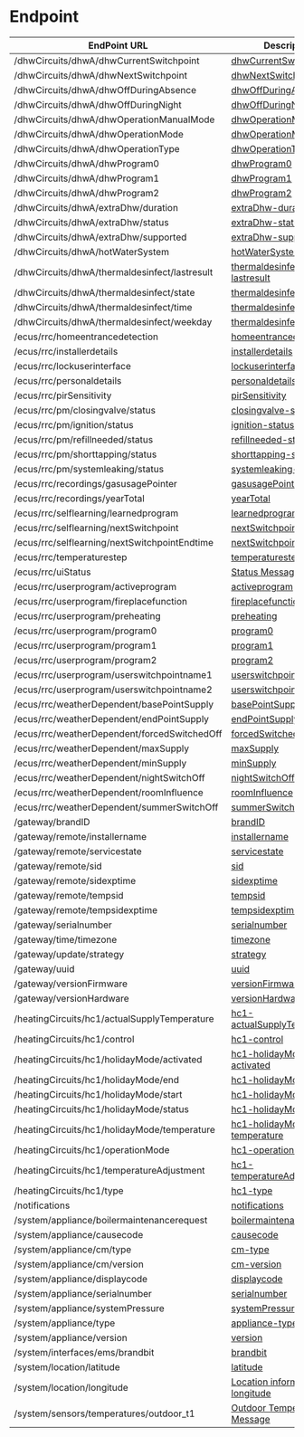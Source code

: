 # Endpoint

| EndPoint URL  | Description | Documented | Writable | Recordable |
| ------------- | ------------- | --- | ------------- | ------------- |
| /dhwCircuits/dhwA/dhwCurrentSwitchpoint | [dhwCurrentSwitchpoint](dhwCurrentSwitchpoint.md) |  | False | False |
| /dhwCircuits/dhwA/dhwNextSwitchpoint | [dhwNextSwitchpoint](dhwNextSwitchpoint.md) |  | False | False |
| /dhwCircuits/dhwA/dhwOffDuringAbsence | [dhwOffDuringAbsence](dhwOffDuringAbsence.md) |  | True | False |
| /dhwCircuits/dhwA/dhwOffDuringNight | [dhwOffDuringNight](dhwOffDuringNight.md) |  | True | False |
| /dhwCircuits/dhwA/dhwOperationManualMode | [dhwOperationManualMode](dhwOperationManualMode.md) |  | True | False |
| /dhwCircuits/dhwA/dhwOperationMode | [dhwOperationMode](dhwOperationMode.md) |  | True | False |
| /dhwCircuits/dhwA/dhwOperationType | [dhwOperationType](dhwOperationType.md) |  | True | False |
| /dhwCircuits/dhwA/dhwProgram0 | [dhwProgram0](dhwProgram0.md) |  | True | False |
| /dhwCircuits/dhwA/dhwProgram1 | [dhwProgram1](dhwProgram1.md) |  | True | False |
| /dhwCircuits/dhwA/dhwProgram2 | [dhwProgram2](dhwProgram2.md) |  | True | False |
| /dhwCircuits/dhwA/extraDhw/duration | [extraDhw-duration](extraDhw-duration.md) |  | True | False |
| /dhwCircuits/dhwA/extraDhw/status | [extraDhw-status](extraDhw-status.md) |  | True | False |
| /dhwCircuits/dhwA/extraDhw/supported | [extraDhw-supported](extraDhw-supported.md) |  | False | False |
| /dhwCircuits/dhwA/hotWaterSystem | [hotWaterSystem](hotWaterSystem.md) |  | False | False |
| /dhwCircuits/dhwA/thermaldesinfect/lastresult | [thermaldesinfect-lastresult](thermaldesinfect-lastresult.md) |  | False | False |
| /dhwCircuits/dhwA/thermaldesinfect/state | [thermaldesinfect-state](thermaldesinfect-state.md) |  | True | False |
| /dhwCircuits/dhwA/thermaldesinfect/time | [thermaldesinfect-time](thermaldesinfect-time.md) |  | True | False |
| /dhwCircuits/dhwA/thermaldesinfect/weekday | [thermaldesinfect-weekday](thermaldesinfect-weekday.md) |  | True | False |
| /ecus/rrc/homeentrancedetection | [homeentrancedetection](homeentrancedetection.md) |  | Unknown | Unknown |
| /ecus/rrc/installerdetails | [installerdetails](installerdetails.md) |  | True | False |
| /ecus/rrc/lockuserinterface | [lockuserinterface](lockuserinterface.md) |  | True | False |
| /ecus/rrc/personaldetails | [personaldetails](personaldetails.md) |  | True | False |
| /ecus/rrc/pirSensitivity | [pirSensitivity](pirSensitivity.md) |  | True | False |
| /ecus/rrc/pm/closingvalve/status | [closingvalve-status](closingvalve-status.md) |  | False | False |
| /ecus/rrc/pm/ignition/status | [ignition-status](ignition-status.md) |  | False | False |
| /ecus/rrc/pm/refillneeded/status | [refillneeded-status](refillneeded-status.md) |  | False | False |
| /ecus/rrc/pm/shorttapping/status | [shorttapping-status](shorttapping-status.md) |  | False | False |
| /ecus/rrc/pm/systemleaking/status | [systemleaking-status](systemleaking-status.md) |  | False | False |
| /ecus/rrc/recordings/gasusagePointer | [gasusagePointer](gasusagePointer.md) |  | False | False |
| /ecus/rrc/recordings/yearTotal | [yearTotal](yearTotal.md) |  | False | False |
| /ecus/rrc/selflearning/learnedprogram | [learnedprogram](learnedprogram.md) |  | False | False |
| /ecus/rrc/selflearning/nextSwitchpoint | [nextSwitchpoint](nextSwitchpoint.md) |  | True | False |
| /ecus/rrc/selflearning/nextSwitchpointEndtime | [nextSwitchpointEndtime](nextSwitchpointEndtime.md) |  | False | False |
| /ecus/rrc/temperaturestep | [temperaturestep](temperaturestep.md) |  | True | False |
| /ecus/rrc/uiStatus | [Status Message](uiStatus.md) |  | False | False |
| /ecus/rrc/userprogram/activeprogram | [activeprogram](activeprogram.md) |  | True | False |
| /ecus/rrc/userprogram/fireplacefunction | [fireplacefunction](fireplacefunction.md) |  | True | False |
| /ecus/rrc/userprogram/preheating | [preheating](preheating.md) |  | True | False |
| /ecus/rrc/userprogram/program0 | [program0](program0.md) |  | True | False |
| /ecus/rrc/userprogram/program1 | [program1](program1.md) |  | True | False |
| /ecus/rrc/userprogram/program2 | [program2](program2.md) |  | True | False |
| /ecus/rrc/userprogram/userswitchpointname1 | [userswitchpointname1](userswitchpointname1.md) |  | True | False |
| /ecus/rrc/userprogram/userswitchpointname2 | [userswitchpointname2](userswitchpointname2.md) |  | True | False |
| /ecus/rrc/weatherDependent/basePointSupply | [basePointSupply](basePointSupply.md) |  | True | False |
| /ecus/rrc/weatherDependent/endPointSupply | [endPointSupply](endPointSupply.md) |  | True | False |
| /ecus/rrc/weatherDependent/forcedSwitchedOff | [forcedSwitchedOff](forcedSwitchedOff.md) |  | True | False |
| /ecus/rrc/weatherDependent/maxSupply | [maxSupply](maxSupply.md) |  | True | False |
| /ecus/rrc/weatherDependent/minSupply | [minSupply](minSupply.md) |  | True | False |
| /ecus/rrc/weatherDependent/nightSwitchOff | [nightSwitchOff](nightSwitchOff.md) |  | True | False |
| /ecus/rrc/weatherDependent/roomInfluence | [roomInfluence](roomInfluence.md) |  | True | False |
| /ecus/rrc/weatherDependent/summerSwitchOff | [summerSwitchOff](summerSwitchOff.md) |  | True | False |
| /gateway/brandID | [brandID](brandID.md) |  | False | False |
| /gateway/remote/installername | [installername](installername.md) |  | True | False |
| /gateway/remote/servicestate | [servicestate](servicestate.md) |  | False | False |
| /gateway/remote/sid | [sid](sid.md) |  | False | False |
| /gateway/remote/sidexptime | [sidexptime](sidexptime.md) |  | False | False |
| /gateway/remote/tempsid | [tempsid](tempsid.md) |  | False | False |
| /gateway/remote/tempsidexptime | [tempsidexptime](tempsidexptime.md) |  | False | False |
| /gateway/serialnumber | [serialnumber](serialnumber.md) |  | False | False |
| /gateway/time/timezone | [timezone](timezone.md) |  | True | False |
| /gateway/update/strategy | [strategy](strategy.md) |  | True | False |
| /gateway/uuid | [uuid](uuid.md) |  | False | False |
| /gateway/versionFirmware | [versionFirmware](versionFirmware.md) |  | False | False |
| /gateway/versionHardware | [versionHardware](versionHardware.md) |  | False | False |
| /heatingCircuits/hc1/actualSupplyTemperature | [hc1-actualSupplyTemperature](hc1-actualSupplyTemperature.md) |  | False | False |
| /heatingCircuits/hc1/control | [hc1-control](hc1-control.md) |  | True | False |
| /heatingCircuits/hc1/holidayMode/activated | [hc1-holidayMode-activated](hc1-holidayMode-activated.md) |  | True | False |
| /heatingCircuits/hc1/holidayMode/end | [hc1-holidayMode-end](hc1-holidayMode-end.md) |  | True | False |
| /heatingCircuits/hc1/holidayMode/start | [hc1-holidayMode-start](hc1-holidayMode-start.md) |  | True | False |
| /heatingCircuits/hc1/holidayMode/status | [hc1-holidayMode-status](hc1-holidayMode-status.md) |  | True | False |
| /heatingCircuits/hc1/holidayMode/temperature | [hc1-holidayMode-temperature](hc1-holidayMode-temperature.md) |  | True | False |
| /heatingCircuits/hc1/operationMode | [hc1-operationMode](hc1-operationMode.md) |  | True | False |
| /heatingCircuits/hc1/temperatureAdjustment | [hc1-temperatureAdjustment](hc1-temperatureAdjustment.md) |  | True | False |
| /heatingCircuits/hc1/type | [hc1-type](hc1-type.md) |  | True | False |
| /notifications | [notifications](notifications.md) |  | False | False |
| /system/appliance/boilermaintenancerequest | [boilermaintenancerequest](boilermaintenancerequest.md) |  | False | False |
| /system/appliance/causecode | [causecode](causecode.md) |  | False | False |
| /system/appliance/cm/type | [cm-type](cm-type.md) |  | False | False |
| /system/appliance/cm/version | [cm-version](cm-version.md) |  | False | False |
| /system/appliance/displaycode | [displaycode](displaycode.md) |  | False | False |
| /system/appliance/serialnumber | [serialnumber](serialnumber.md) |  | False | False |
| /system/appliance/systemPressure | [systemPressure](systemPressure.md) |  | False | False |
| /system/appliance/type | [appliance-type](appliance-type.md) |  | False | False |
| /system/appliance/version | [version](version.md) |  | False | False |
| /system/interfaces/ems/brandbit | [brandbit](brandbit.md) |  | False | False |
| /system/location/latitude | [latitude](latitude.md) |  | True | False |
| /system/location/longitude | [Location information - longitude](longitude.md) | :heavy_check_mark: | True | False |
| /system/sensors/temperatures/outdoor_t1 | [Outdoor Temperature Message](outdoor_t1.md) |  | False | False |
